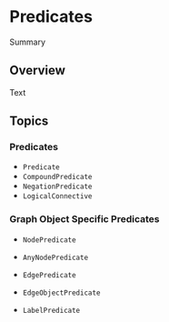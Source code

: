 # Predicates

<!--@START_MENU_TOKEN@-->Summary<!--@END_MENU_TOKEN@-->

## Overview

<!--@START_MENU_TOKEN@-->Text<!--@END_MENU_TOKEN@-->

## Topics

### Predicates

- ``Predicate``
- ``CompoundPredicate``
- ``NegationPredicate``
- ``LogicalConnective``

### Graph Object Specific Predicates

- ``NodePredicate``
- ``AnyNodePredicate``

- ``EdgePredicate``
- ``EdgeObjectPredicate``
- ``LabelPredicate``
